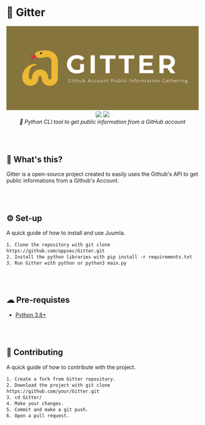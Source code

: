 # 🐍 Gitter

<div align="center">
    <img src="design/banner.jpg">
    <br>
    <img src="https://img.shields.io/github/forks/oppsec/Gitter?color=yellow&label=Forks&logo=github&style=flat-square"/>
    <img src="https://img.shields.io/github/stars/oppsec/Gitter?color=yellow&label=Stars&logo=github&style=flat-square"/>
    <br>
    <i> 🐍 Python CLI tool to get public information from a GitHub account </i>
</div>

<br><br>

## 🤔 What's this?
Gitter is a open-source project created to easily uses the Github's API to get public informations from a Github's Account.

<br><br>

## ⚙️ Set-up

A quick guide of how to install and use Juumla.

```
1. Clone the repository with git clone https://github.com/oppsec/Gitter.git
2. Install the python libraries with pip install -r requirements.txt
3. Run Gitter with python or python3 main.py
```

<br><br>

## ☁ Pre-requistes
- [Python 3.8+](https://www.python.org/downloads/)

<br><br>

## 🔨 Contributing

A quick guide of how to contribute with the project.

```shell
1. Create a fork from Gitter repository.
2. Download the project with git clone https://github.com/your/Gitter.git
3. cd Gitter/
4. Make your changes.
5. Commit and make a git push.
6. Open a pull request.
```
